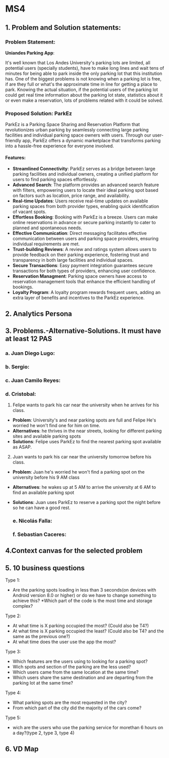 # MS4
## 1. Problem and Solution statements:
### Problem Statement:

**Uniandes Parking App**:

It's well known that Los Andes University's parking lots are limited, all potential users (specially students), have to make long lines and wait tens of minutes for being able to park inside the only parking lot that this institution has. One of the biggest problems is not knowing when a parking lot is free, if are they full or what's the approximate time in line for getting a place to park. 
Knowing the actual situation, if the potential users of the parking lot could get real time information about the parking lot state, statistics about it or even make a reservation, lots of problems related with it could be solved.  

### Proposed Solution:  **ParkEz**

ParkEz is a Parking Space Sharing and Reservation Platform that revolutionizes urban parking by seamlessly connecting large parking facilities and individual parking space owners with users. Through our user-friendly app, ParkEz offers a dynamic marketplace that transforms parking into a hassle-free experience for everyone involved.

#### Features:

* **Streamlined Connectivity**: ParkEz serves as a bridge between large parking facilities and individual owners, creating a unified platform for users to find parking spaces effortlessly.
* **Advanced Search**: The platform provides an advanced search feature with filters, empowering users to locate their ideal parking spot based on factors such as location, price range, and availability.
* **Real-time Updates**: Users receive real-time updates on available parking spaces from both provider types, enabling quick identification of vacant spots.
* **Effortless Booking**: Booking with ParkEz is a breeze. Users can make online reservations in advance or secure parking instantly to cater to planned and spontaneous needs.
* **Effective Communication**: Direct messaging facilitates effective communication between users and parking space providers, ensuring individual requirements are met.
* **Trust-building Reviews**: A review and ratings system allows users to provide feedback on their parking experience, fostering trust and transparency in both large facilities and individual spaces.
* **Secure Transactions**: Easy payment integration guarantees secure transactions for both types of providers, enhancing user confidence.
* **Reservation Managment**: Parking space owners have access to reservation management tools that enhance the efficient handling of bookings.
* **Loyalty Program**: A loyalty program rewards frequent users, adding an extra layer of benefits and incentives to the ParkEz experience.

## 2. Analytics Persona

## 3. Problems.-Alternative-Solutions. It must have at least 12 PAS
  ### a. Juan Diego Lugo:
  ### b. Sergio:
  ### c. Juan Camilo Reyes:
  ### d. Cristobal:

1. Felipe wants to park his car near the university when he arrives for his class.
* **Problem**: University's and near parking spots are full and Felipe He's worried he won't find one for him on time.
* **Alternatives**: he thrives in the near streets, looking for different parking sites and available parking spots
* **Solutions**: Felipe uses ParkEz to find the nearest parking spot available as ASAP.

2. Juan wants to park his car near the university tomorrow before his class.
* **Problem**: Juan he's worried he won't find a parking spot on the university before his 9 AM class
* **Alternatives**: he wakes up at 5 AM to arrive the university at 6 AM to find an available parking spot
* **Solutions**:  Juan uses ParkEz to reserve a parking spot the night before so he can have a good rest.

  ### e. Nicolás Falla:
  ### f. Sebastian Caceres:

## 4.Context canvas for the selected problem

## 5. 10 business questions

Type 1:
* Are the parking spots loading in less than 3 seconds(on devices with Android version 8.0 or higher) or do we have to change something to achieve this?
*Which part of the code is the most time and storage complex?

Type 2:
* At what time is X parking occupied the most? (Could also be T4?)
* At what time is X parking occupied the least? (Could also be T4? and the same as the previous one?) 
* At what time does the user use the app the most?


Type 3:
* Which features are the users using to looking for a parking spot?
* Wich spots and section of the parking are the less used?
* Which users came from the same location at the same time?
* Which users share the same destination and are departing from the parking lot at the same time?

Type 4:
* What parking spots are the most requested in the city?
* From which part of the city did the majority of the cars come?

Type 5:
* wich are the users who use the parking service for morethan 6 hours on a day?(type 2, type 3, type 4)

## 6. VD Map 

